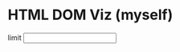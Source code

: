 <div style="position:absolute; top: 20px; left: 30px; z-index: 1">
<h1>HTML DOM Viz (myself)</h1>
limit <input id="limit">
</div>

<script>

  // see https://www.graphviz.org/about/
  const GraphvizEngine = "dot" // "dot" , "neato", "fdp", "osage" 

  import moment from "src/external/moment.js";  
  import Strings from 'src/client/strings.js'  
  import Colors from "src/external/tinycolor.js"
  import d3 from "src/external/d3.v5.js"
  
  import _ from 'src/external/lodash/lodash.js'
  import {GroupMap} from "src/client/collections.js"
  import ScriptApp from "./scriptapp.js"
    
  class GraphVizData {
  
    constructor() {
      this.nodes = new Map()
      this.dataById = new Map()
      this.edges = new Set()
      
      this.outgoing = new GroupMap()
      this.incoming = new GroupMap() 
      
      this.colors =  d3.scaleOrdinal(d3.schemePastel2); // d3.schemeCategory10
       
      this.idMap = new Map()
      this.idCounter = 0
      
      this.maxNodes = 1500
    }
  
    updateData() {
        
    }
    
    
    key(data) {
      var id = this.idMap.get(data)
      if (!id) {
        id = "_"  + this.idCounter++
        this.idMap.set(data, id)
      }
      return id
    }

    dataEdges(data) {
      if (!data.childNodes) return []
      var result = Array.from(data.childNodes)
      if (data.shadowRoot) {
        result.push(data.shadowRoot)
      }
      // return result
      return result.filter(ea => 
        (ea instanceof HTMLElement || ea instanceof ShadowRoot) 
          && !(ea.localName == "graphviz-dot"))
    }

    addEdge(a , b, style="") {
      this.outgoing.add(this.key(a), this.key(b))
      this.incoming.add(this.key(b), this.key(a))
      this.edges.add(this.key(a)  + " -> " +  this.key(b) + style)
    }  


    cleanName(s) {
      return _.trim(s,50).replace(/[^A-Za-z09\-_ ]/g,"")
    }
    
    dataClass(data) {
      return this.cleanName(data.constructor.name)
    }
    
    dataCluster(data) {
      if (data && data.parentElement) {
        return this.key(data.parentElement)
      }
    }
    
    dataClick(data, element) {
      lively.showElement(data)
    }
    
    dataSize(data) {
      var contents = data && data.outerHTML
      if (!contents) return 1
      
      var mySize =  Math.sqrt(contents.length)
      var childrenSize = 0
      this.dataEdges(data).forEach(ea => {
        if (ea.outerHTML) {
          childrenSize += ea.outerHTML.length
        }
      })      
      return (mySize - childrenSize) / 20
    }
    
    dataStyle(data, unfinished) {
      var style = ""
      var nodeId = this.key(data)

      var size = this.dataSize(data)
      var color = this.colors(this.dataClass(data))
      var label = nodeId + " "+ this.dataClass(data)
      
      style = `style="${unfinished ? "" : "filled"}" color="${color}" fixedsize="true" width="${size}" height="${size}"  label="${label}"`  // style="filled" 
      
      return "[" + style + "]"
  }
  
    async addNode(data) {
      var nodeId = this.key(data)
      
      if (this.nodes.get(nodeId)) {
        return nodeId
      }
      
      this.dataById.set(nodeId, data)
      var unfinished = false
      var dataEdges = this.dataEdges(data)
      for(var otherData of dataEdges) {
        var otherDataId = this.nodes.get(this.key(otherData))
        if (otherDataId) {
          this.addEdge(data, otherData, `[color="gray"]`)      
        } else {
          if (this.nodes.size < this.maxNodes) {
            otherDataId = await this.addNode(otherData)
            this.addEdge(data, otherData, `[color="gray"]`)            
          } else {
            unfinished=true
          }
        } 
      }            
      var style = this.dataStyle(data, unfinished)
      this.nodes.set(nodeId, nodeId + style)
    
      return nodeId
    }

    getSource() {
      
      var groupParents = new Map()
      var groups = _.groupBy(Array.from(this.nodes.keys()), key => {
        var data = this.dataById.get(key)
        var clusterNodeId = this.dataCluster(data)
        groupParents.set(key, clusterNodeId)
        return clusterNodeId
      })
      var roots = Object.keys(groups).filter(ea => !groupParents.get(ea))
      
      
      var getCluster = (groupId) => {
        var group = groups[groupId]
        if (!group) return 
        return `subgraph cluster${groupId} { ${ 
          group.map(ea => this.nodes.get(ea)).join(";")
        } ${
          group.map(ea => {
            return getCluster(ea)
          }).filter(ea => ea).join(";\n") 
        } }`
      }
      
      var cluster = roots.map(ea => getCluster(ea))
    
      
    
      var source =  `digraph {
          rankdir=LR;
          edge [ len=4] 
        
          node [ style="filled" color="lightgray" fontsize="8pt" fontname="helvetica"]; 
          
          ${Array.from(cluster).join(";\n\n")}   
          ${Array.from(this.edges).join(";")} 
        }`
        // ${Array.from(this.nodes.values()).join(";")} 
          
        //  ${Array.from(cluster).join(";\n\n")}   
        console.log(source)
        return source
    }
  }  
  
  class GraphApp extends ScriptApp {
    
    static async create(ctx) {    
      await super.create(ctx)
      
      
      this.graph = new GraphVizData()
  
      this.ctx = ctx
      this.data = Array.from(document.body.childNodes)
      
      this.setEngine(GraphvizEngine)
      await this.updateViz()
      
      return this.result
    }
    
    static async updateViz() {

        var start = performance.now()
        for(var ea of this.data) {
          // if (i > limitElement.value) break; 
          await this.graph.addNode(ea)
        }
        console.log("[GraphApp]  " + Math.round(performance.now() - start) + "ms")
        var source = this.graph.getSource()
          
        this.graphviz.innerHTML = `<` +`script type="graphviz">`+source+ `<` + `/script>}`
        
        var start = performance.now()
        await this.graphviz.updateViz()
        console.log("[GraphApp] layouted  in " + Math.round(performance.now() - start) + "ms" )
        
        this.updateSVG()
      } 
  }
  GraphApp.create(this)
</script>